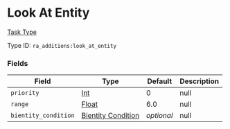 # Look At Entity
[Task Type](../task_types.md)

Type ID: `ra_additions:look_at_entity`
### Fields
Field | Type | Default | Description
------|------|---------|-------------
`priority` | [Int](../data_types/int.md) | 0 | null
`range` | [Float](../data_types/float.md) | 6.0 | null
`bientity_condition` | [Bientity Condition](../data_types/bientity_condition.md) | _optional_ | null

